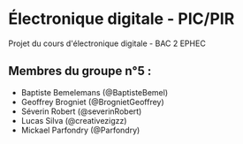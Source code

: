 # Électronique digitale - PIC/PIR
Projet du cours d'électronique digitale - BAC 2 EPHEC

## Membres du groupe n°5 :

- Baptiste Bemelemans  (@BaptisteBemel)
- Geoffrey Brogniet  (@BrognietGeoffrey)
- Séverin Robert (@severinRobert)
- Lucas Silva (@creativezigzz)
- Mickael Parfondry (@Parfondry)
